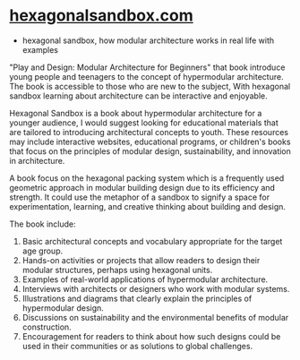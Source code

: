 # [hexagonalsandbox.com](http://www.hexagonalsandbox.com) 
- hexagonal sandbox, how modular architecture works in real life with examples

"Play and Design: Modular Architecture for Beginners" that book introduce young people and teenagers to the concept of hypermodular architecture. 
The book is accessible to those who are new to the subject, 
With hexagonal sandbox learning about architecture can be interactive and enjoyable.

Hexagonal Sandbox is a book about hypermodular architecture for a younger audience, I would suggest looking for educational materials that are tailored to introducing architectural concepts to youth. These resources may include interactive websites, educational programs, or children's books that focus on the principles of modular design, sustainability, and innovation in architecture.

A book focus on the hexagonal packing system which is a frequently used geometric approach in modular building design due to its efficiency and strength. 
It could use the metaphor of a sandbox to signify a space for experimentation, learning, and creative thinking about building and design.

The book include:

1. Basic architectural concepts and vocabulary appropriate for the target age group.
2. Hands-on activities or projects that allow readers to design their modular structures, perhaps using hexagonal units.
3. Examples of real-world applications of hypermodular architecture.
4. Interviews with architects or designers who work with modular systems.
5. Illustrations and diagrams that clearly explain the principles of hypermodular design.
6. Discussions on sustainability and the environmental benefits of modular construction.
7. Encouragement for readers to think about how such designs could be used in their communities or as solutions to global challenges.

